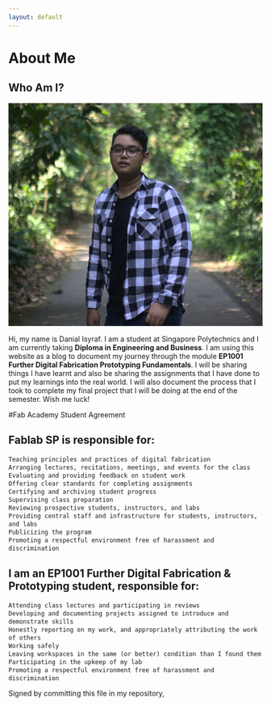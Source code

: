 ```yaml
---
layout: default
---
```


# About Me

## Who Am I?

![](docs/images/me.jpg)

Hi, my name is Danial Isyraf. I am a student at Singapore Polytechnics and I am currently taking <strong>Diploma in Engineering and Business</strong>. I am using this website as a blog to document my journey through the module <strong>EP1001 Further Digital Fabrication Prototyping Fundamentals</strong>. I will be sharing things I have learnt and also be sharing the assignments that I have done to put my learnings into the real world. I will also document the process that I took to complete my final project that I will be doing at the end of the semester. Wish me luck!  

#Fab Academy Student Agreement

## Fablab SP is responsible for:

    Teaching principles and practices of digital fabrication
    Arranging lectures, recitations, meetings, and events for the class
    Evaluating and providing feedback on student work
    Offering clear standards for completing assignments
    Certifying and archiving student progress
    Supervising class preparation
    Reviewing prospective students, instructors, and labs
    Providing central staff and infrastructure for students, instructors, and labs
    Publicizing the program
    Promoting a respectful environment free of harassment and discrimination


## I am an EP1001 Further Digital Fabrication & Prototyping student, responsible for:

    Attending class lectures and participating in reviews
    Developing and documenting projects assigned to introduce and demonstrate skills
    Honestly reporting on my work, and appropriately attributing the work of others
    Working safely
    Leaving workspaces in the same (or better) condition than I found them
    Participating in the upkeep of my lab
    Promoting a respectful environment free of harassment and discrimination

Signed by committing this file in my repository,
